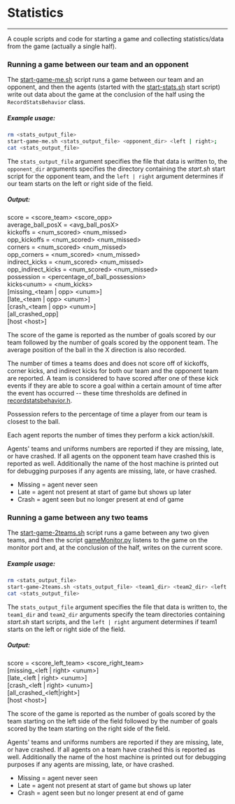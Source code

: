 # Statistics
---

A couple scripts and code for starting a game and collecting statistics/data from the game (actually a single half).

### Running a game between our team and an opponent
The [start-game-me.sh](start-game-me.sh) script runs a game between our team and an opponent, and then the agents (started with the [start-stats.sh](start-stats.sh) start script) write out data about the game at the conclusion of the half using the `RecordStatsBehavior` class.

##### Example usage:
```bash
rm <stats_output_file>
start-game-me.sh <stats_output_file> <opponent_dir> <left | right>;
cat <stats_output_file>
```

The `stats_output_file` argument specifies the file that data is written to, the `opponent_dir` arguments specifies the directory containing the *start.sh* start script for the opponent team, and the `left | right` argument determines if our team starts on the left or right side of the field.

##### Output:
score = &lt;score_team&gt; &lt;score_opp&gt;  
average_ball_posX = &lt;avg_ball_posX&gt;  
kickoffs = &lt;num_scored&gt; &lt;num_missed&gt;  
opp_kickoffs = &lt;num_scored&gt; &lt;num_missed&gt;  
corners = &lt;num_scored&gt; &lt;num_missed&gt;  
opp_corners = &lt;num_scored&gt; &lt;num_missed&gt;  
indirect_kicks = &lt;num_scored&gt; &lt;num_missed&gt;  
opp_indirect_kicks = &lt;num_scored&gt; &lt;num_missed&gt;  
possession = &lt;percentage_of_ball_possession&gt;  
kicks&lt;unum&gt; = &lt;num_kicks&gt;  
\[missing_&lt;team | opp&gt; &lt;unum&gt;\]  
\[late_&lt;team | opp&gt; &lt;unum&gt;\]  
\[crash_&lt;team | opp&gt; &lt;unum&gt;\]  
\[all_crashed_opp\]  
\[host &lt;host&gt;\]

The score of the game is reported as the number of goals scored by our team followed by the number of goals scored by the opponent team.  The average position of the ball in the X direction is also recorded.

The number of times a teams does and does not score off of kickoffs, corner kicks, and indirect kicks for both our team and the opponent team are reported.  A team is considered to have scored after one of these kick events if they are able to score a goal within a certain amount of time after the event has occurred -- these time thresholds are defined in [recordstatsbehavior.h](recordstatsbehavior.h).

Possession refers to the percentage of time a player from our team is closest to the ball.

Each agent reports the number of times they perform a kick action/skill.

Agents' teams and uniforms numbers are reported if they are missing, late, or have crashed.  If all agents on the opponent team have crashed this is reported as well.  Additionally the name of the host machine is printed out for debugging purposes if any agents are missing, late, or have crashed.
* Missing = agent never seen
* Late = agent not present at start of game but shows up later
* Crash = agent seen but no longer present at end of game

### Running a game between any two teams
The [start-game-2teams.sh](start-game-2teams.sh) script runs a game between any two given teams, and then the script [gameMonitor.py](gameMonitor.py) listens to the game on the monitor port and, at the conclusion of the half, writes on the current score.

##### Example usage:
```bash
rm <stats_output_file>
start-game-2teams.sh <stats_output_file> <team1_dir> <team2_dir> <left | right>;
cat <stats_output_file>
```

The `stats_output_file` argument specifies the file that data is written to, the `team1_dir` and `team2_dir` arguments specify the team directories containing *start.sh* start scripts, and the `left | right` argument determines if team1 starts on the left or right side of the field.

##### Output:
score = &lt;score_left_team&gt; &lt;score_right_team&gt;  
\[missing_&lt;left | right&gt; &lt;unum&gt;\]  
\[late_&lt;left | right&gt; &lt;unum&gt;\]  
\[crash_&lt;left | right&gt; &lt;unum&gt;\]  
\[all_crashed_&lt;left|right&gt;\]  
\[host &lt;host&gt;\]

The score of the game is reported as the number of goals scored by the team starting on the left side of the field followed by the number of goals scored by the team starting on the right side of the field.

Agents' teams and uniforms numbers are reported if they are missing, late, or have crashed.  If all agents on a team have crashed this is reported as well.  Additionally the name of the host machine is printed out for debugging purposes if any agents are missing, late, or have crashed.
* Missing = agent never seen
* Late = agent not present at start of game but shows up later
* Crash = agent seen but no longer present at end of game
